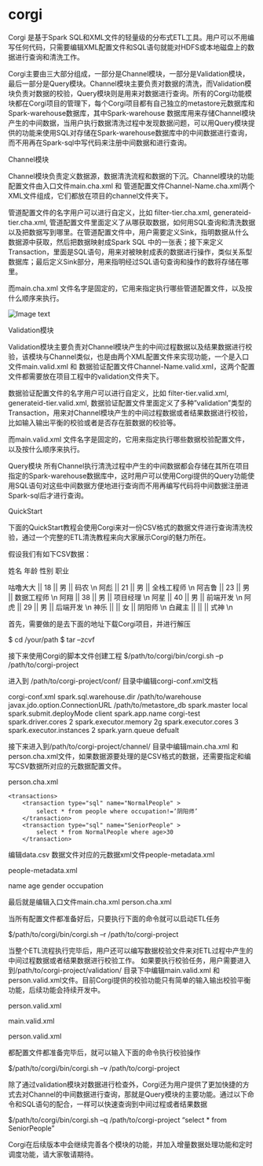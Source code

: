 # corgi

Corgi 是基于Spark SQL和XML文件的轻量级的分布式ETL工具。用户可以不用编写任何代码，只需要编辑XML配置文件和SQL语句就能对HDFS或本地磁盘上的数据进行查询和清洗工作。

Corgi主要由三大部分组成，一部分是Channel模块，一部分是Validation模块，最后一部分是Query模块。Channel模块主要负责对数据的清洗，而Validation模块负责对数据的校验，Query模块则是用来对数据进行查询。所有的Corgi功能模块都在Corgi项目的管理下，每个Corgi项目都有自己独立的metastore元数据库和Spark-warehouse数据库，其中Spark-warehouse 数据库用来存储Channel模块产生的中间数据，当用户执行数据清洗过程中发现数据问题，可以用Query模块提供的功能来使用SQL对存储在Spark-warehouse数据库中的中间数据进行查询，而不用再在Spark-sql中写代码来注册中间数据和进行查询。

Channel模块

Channel模块负责定义数据源，数据清洗流程和数据的下沉。Channel模块的功能配置文件由入口文件main.cha.xml 和 管道配置文件Channel-Name.cha.xml两个XML文件组成，它们都放在项目的channel文件夹下。

管道配置文件的名字用户可以进行自定义，比如 filter-tier.cha.xml, generateid-tier.cha.xml, 管道配置文件里面定义了从哪获取数据，如何用SQL查询和清洗数据以及把数据写到哪里。在管道配置文件中，用户需要定义Sink，指明数据从什么数据源中获取，然后把数据映射成Spark SQL 中的一张表；接下来定义Transaction，里面是SQL语句，用来对被映射成表的数据进行操作，类似关系型数据库；最后定义Sink部分，用来指明经过SQL语句查询和操作的数将存储在哪里。

 

而main.cha.xml 文件名字是固定的，它用来指定执行哪些管道配置文件，以及按什么顺序来执行。
 
![Image text](https://github.com/guludada/corgi/blob/master/images/channel.png)


Validation模块

Validation模块主要负责对Channel模块产生的中间过程数据以及结果数据进行校验，该模块与Channel类似，也是由两个XML配置文件来实现功能，一个是入口文件main.valid.xml 和 数据验证配置文件Channel-Name.valid.xml，这两个配置文件都需要放在项目工程中的validation文件夹下。

数据验证配置文件的名字用户可以进行自定义，比如 filter-tier.valid.xml, generateid-tier.valid.xml, 数据验证配置文件里面定义了多种”validation”类型的Transaction，用来对Channel模块产生的中间过程数据或者结果数据进行校验，比如输入输出平衡的校验或者是否存在脏数据的校验等。
 
而main.valid.xml 文件名字是固定的，它用来指定执行哪些数据校验配置文件，以及按什么顺序来执行。
 

Query模块
所有Channel执行清洗过程中产生的中间数据都会存储在其所在项目指定的Spark-warehouse数据库中，这时用户可以使用Corgi提供的Query功能使用SQL语句对这些中间数据方便地进行查询而不用再编写代码将中间数据注册进Spark-sql后才进行查询。


QuickStart

下面的QuickStart教程会使用Corgi来对一份CSV格式的数据文件进行查询清洗校验，通过一个完整的ETL清洗教程来向大家展示Corgi的魅力所在。

假设我们有如下CSV数据：

姓名       年龄   性别   职业

咕噜大大 ||  18  || 男 ||  码农 \n
阿彪     ||  21  || 男 ||  全栈工程师 \n
阿吉鲁   ||  23  || 男 ||  数据工程师 \n
阿翔     ||  38  || 男 ||  项目经理 \n
阿星     ||  40  || 男 ||  前端开发 \n 
阿虎     ||  29  || 男 ||  后端开发 \n
神乐     ||      || 女 ||  阴阳师 \n
白藏主   ||      ||    ||  式神 \n 

首先，需要做的是去下面的地址下载Corgi项目，并进行解压

$ cd  /your/path
$ tar  –zcvf  

接下来使用Corgi的脚本文件创建工程
$/path/to/corgi/bin/corgi.sh  –p  /path/to/corgi-project

进入到 /path/to/corgi-project/conf/ 目录中编辑corgi-conf.xml文档

corgi-conf.xml
<configuration>
  <property>
     <name>spark.sql.warehouse.dir</name>
     <value>/path/to/warehouse </value>
  </property>
  <property>
     <!-- only accept local path -->
     <name>javax.jdo.option.ConnectionURL</name>
     <value>/path/to/metastore_db </value>
  </property>
  <property>
     <name>spark.master</name>
     <value>local </value>
  </property>
  <property>
     <name>spark.submit.deployMode</name>
     <value>client</value>
  </property>
  <property>
     <name>spark.app.name</name>
     <value>corgi-test </value>
  </property>
  <property>
     <name>spark.driver.cores</name>
     <value>2 </value>
  </property>
  <property>
     <name>spark.executor.memory</name>
     <value>2g </value>
  </property>
  <property>
     <name>spark.executor.cores</name>
     <value>3 </value>
  </property>
   <property>
     <name>spark.executor.instances</name>
     <value>2 </value>
  </property>
   <property>
     <name>spark.yarn.queue</name>
     <value>defualt </value>
  </property>
</configuration>

接下来进入到/path/to/corgi-project/channel/ 目录中编辑main.cha.xml 和person.cha.xml文件，如果数据源要处理的是CSV格式的数据，还需要指定和编写CSV数据所对应的元数据配置文件。

person.cha.xml 

<channel>

<source name="People" path="/path/to/data.csv" type="csv" 
meta_data="/path/to/ people-metadata.xml" />
 
  	<transactions>
  		<transaction type="sql" name="NormalPeople" >
  			select * from people where occupation!=’阴阳师’
  		</transaction>
  	    <transaction type="sql" name="SeniorPeople" >
  		    select * from NormalPeople where age>30
  	    </transaction>
</transactions>

<sink name=" Result " transaction_name=" SeniorPeople " path="/path/to/sink/data" 
type="parquet" external_table="true" /> 
 
</channel>

编辑data.csv 数据文件对应的元数据xml文件people-metadata.xml

people-metadata.xml

<metadata>
  <configuration delimiter="||" />
  <columns>
    <column type="String" nullable="true" >name</column>
    <column type="String" nullable="true" >age</column>
    <column type="String" nullable="true" >gender</column>
    <column type="String" nullable="true" >occupation</column>
  </columns>
</metadata>

最后就是编辑入口文件main.cha.xml
<channel-chain>
  <channels>
    <channel>
      person.cha.xml 
    </channel>  
  </channels>
</channel-chain>

当所有配置文件都准备好后，只要执行下面的命令就可以启动ETL任务

$/path/to/corgi/bin/corgi.sh  –r  /path/to/corgi-project


当整个ETL流程执行完毕后，用户还可以编写数据校验文件来对ETL过程中产生的中间过程数据或者结果数据进行校验工作。
如果要执行校验任务，用户需要进入到/path/to/corgi-project/validation/ 目录下中编辑main.valid.xml 和person.valid.xml文件。目前Corgi提供的校验功能只有简单的输入输出校验平衡功能，后续功能会持续开发中。

person.valid.xml

<validation>
	<transactions>
		<transaction  type="validation" name="verify-normal-people" 
          function="input_output" source="People" target="NormalPeople ">
       </transaction>
	</transactions>
</validation>

main.valid.xml

<validation-chain>
	<validations>
		<validation>
			person.valid.xml
		</validation>
	</validations>
</validation-chain>

都配置文件都准备完毕后，就可以输入下面的命令执行校验操作

$/path/to/corgi/bin/corgi.sh  –v  /path/to/corgi-project


除了通过validation模块对数据进行检查外，Corgi还为用户提供了更加快捷的方式去对Channel的中间数据进行查询，那就是Query模块的主要功能。通过以下命令和SQL语句的配合，一样可以快速查询到中间过程或者结果数据

$/path/to/corgi/bin/corgi.sh  –q  /path/to/corgi-project  “select * from SeniorPeople”


Corgi在后续版本中会继续完善各个模块的功能，并加入增量数据处理功能和定时调度功能，请大家敬请期待。
